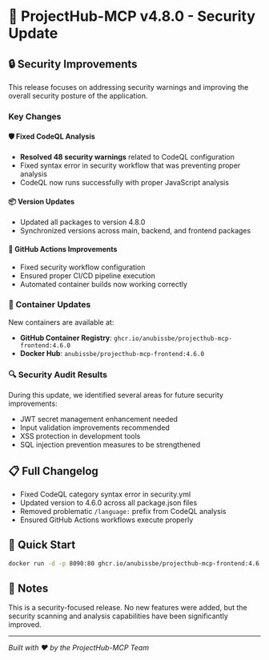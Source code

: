 # 🚀 ProjectHub-MCP v4.8.0 - Security Update

## 🔒 Security Improvements

This release focuses on addressing security warnings and improving the overall security posture of the application.

### Key Changes

#### 🛡️ Fixed CodeQL Analysis
- **Resolved 48 security warnings** related to CodeQL configuration
- Fixed syntax error in security workflow that was preventing proper analysis
- CodeQL now runs successfully with proper JavaScript analysis

#### 📦 Version Updates
- Updated all packages to version 4.8.0
- Synchronized versions across main, backend, and frontend packages

#### 🔧 GitHub Actions Improvements
- Fixed security workflow configuration
- Ensured proper CI/CD pipeline execution
- Automated container builds now working correctly

### 🐳 Container Updates
New containers are available at:
- **GitHub Container Registry**: `ghcr.io/anubissbe/projecthub-mcp-frontend:4.6.0`
- **Docker Hub**: `anubissbe/projecthub-mcp-frontend:4.6.0`

### 🔍 Security Audit Results
During this update, we identified several areas for future security improvements:
- JWT secret management enhancement needed
- Input validation improvements recommended
- XSS protection in development tools
- SQL injection prevention measures to be strengthened

## 📋 Full Changelog
- Fixed CodeQL category syntax error in security.yml
- Updated version to 4.6.0 across all package.json files
- Removed problematic `/language:` prefix from CodeQL analysis
- Ensured GitHub Actions workflows execute properly

## 🚀 Quick Start
```bash
docker run -d -p 8090:80 ghcr.io/anubissbe/projecthub-mcp-frontend:4.6.0
```

## 📝 Notes
This is a security-focused release. No new features were added, but the security scanning and analysis capabilities have been significantly improved.

---
*Built with ❤️ by the ProjectHub-MCP Team*